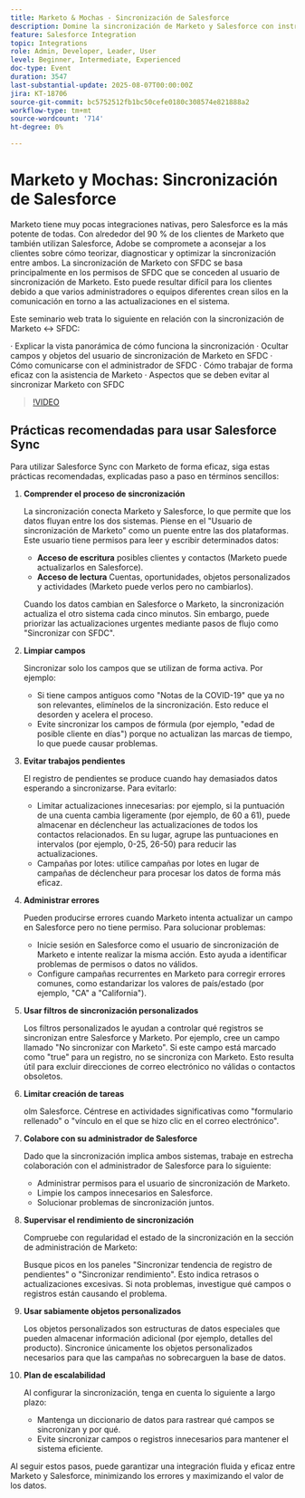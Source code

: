 ```yaml
---
title: Marketo & Mochas - Sincronización de Salesforce
description: Domine la sincronización de Marketo y Salesforce con instrucciones expertas sobre permisos, visibilidad de campos, colaboración de administradores y prácticas recomendadas para garantizar una integración optimizada y sin problemas.
feature: Salesforce Integration
topic: Integrations
role: Admin, Developer, Leader, User
level: Beginner, Intermediate, Experienced
doc-type: Event
duration: 3547
last-substantial-update: 2025-08-07T00:00:00Z
jira: KT-18706
source-git-commit: bc5752512fb1bc50cefe0180c308574e821888a2
workflow-type: tm+mt
source-wordcount: '714'
ht-degree: 0%

---
```



# Marketo y Mochas: Sincronización de Salesforce

Marketo tiene muy pocas integraciones nativas, pero Salesforce es la más potente de todas. Con alrededor del 90 % de los clientes de Marketo que también utilizan Salesforce, Adobe se compromete a aconsejar a los clientes sobre cómo teorizar, diagnosticar y optimizar la sincronización entre ambos. La sincronización de Marketo con SFDC se basa principalmente en los permisos de SFDC que se conceden al usuario de sincronización de Marketo. Esto puede resultar difícil para los clientes debido a que varios administradores o equipos diferentes crean silos en la comunicación en torno a las actualizaciones en el sistema.

Este seminario web trata lo siguiente en relación con la sincronización de Marketo &lt;-> SFDC:

· Explicar la vista panorámica de cómo funciona la sincronización
· Ocultar campos y objetos del usuario de sincronización de Marketo en SFDC
· Cómo comunicarse con el administrador de SFDC
· Cómo trabajar de forma eficaz con la asistencia de Marketo
· Aspectos que se deben evitar al sincronizar Marketo con SFDC

>[!VIDEO](https://video.tv.adobe.com/v/3470624/?learn=on&enablevpops)

## Prácticas recomendadas para usar Salesforce Sync

Para utilizar Salesforce Sync con Marketo de forma eficaz, siga estas prácticas recomendadas, explicadas paso a paso en términos sencillos:

1. **Comprender el proceso de sincronización**

   La sincronización conecta Marketo y Salesforce, lo que permite que los datos fluyan entre los dos sistemas. Piense en el &quot;Usuario de sincronización de Marketo&quot; como un puente entre las dos plataformas. Este usuario tiene permisos para leer y escribir determinados datos:

   * **Acceso de escritura** posibles clientes y contactos (Marketo puede actualizarlos en Salesforce).
   * **Acceso de lectura** Cuentas, oportunidades, objetos personalizados y actividades (Marketo puede verlos pero no cambiarlos).

   Cuando los datos cambian en Salesforce o Marketo, la sincronización actualiza el otro sistema cada cinco minutos. Sin embargo, puede priorizar las actualizaciones urgentes mediante pasos de flujo como &quot;Sincronizar con SFDC&quot;.

1. **Limpiar campos**

   Sincronizar solo los campos que se utilizan de forma activa. Por ejemplo:

   * Si tiene campos antiguos como &quot;Notas de la COVID-19&quot; que ya no son relevantes, elimínelos de la sincronización. Esto reduce el desorden y acelera el proceso.
   * Evite sincronizar los campos de fórmula (por ejemplo, &quot;edad de posible cliente en días&quot;) porque no actualizan las marcas de tiempo, lo que puede causar problemas.

1. **Evitar trabajos pendientes**

   El registro de pendientes se produce cuando hay demasiados datos esperando a sincronizarse. Para evitarlo:

   * Limitar actualizaciones innecesarias: por ejemplo, si la puntuación de una cuenta cambia ligeramente (por ejemplo, de 60 a 61), puede almacenar en déclencheur las actualizaciones de todos los contactos relacionados. En su lugar, agrupe las puntuaciones en intervalos (por ejemplo, 0-25, 26-50) para reducir las actualizaciones.
   * Campañas por lotes: utilice campañas por lotes en lugar de campañas de déclencheur para procesar los datos de forma más eficaz.

1. **Administrar errores**

   Pueden producirse errores cuando Marketo intenta actualizar un campo en Salesforce pero no tiene permiso. Para solucionar problemas:

   * Inicie sesión en Salesforce como el usuario de sincronización de Marketo e intente realizar la misma acción. Esto ayuda a identificar problemas de permisos o datos no válidos.
   * Configure campañas recurrentes en Marketo para corregir errores comunes, como estandarizar los valores de país/estado (por ejemplo, &quot;CA&quot; a &quot;California&quot;).

1. **Usar filtros de sincronización personalizados**

   Los filtros personalizados le ayudan a controlar qué registros se sincronizan entre Salesforce y Marketo. Por ejemplo, cree un campo llamado &quot;No sincronizar con Marketo&quot;. Si este campo está marcado como &quot;true&quot; para un registro, no se sincroniza con Marketo. Esto resulta útil para excluir direcciones de correo electrónico no válidas o contactos obsoletos.

1. **Limitar creación de tareas**

   olm Salesforce. Céntrese en actividades significativas como &quot;formulario rellenado&quot; o &quot;vínculo en el que se hizo clic en el correo electrónico&quot;.

1. **Colabore con su administrador de Salesforce**

   Dado que la sincronización implica ambos sistemas, trabaje en estrecha colaboración con el administrador de Salesforce para lo siguiente:

   * Administrar permisos para el usuario de sincronización de Marketo.
   * Limpie los campos innecesarios en Salesforce.
   * Solucionar problemas de sincronización juntos.

1. **Supervisar el rendimiento de sincronización**

   Compruebe con regularidad el estado de la sincronización en la sección de administración de Marketo:

   Busque picos en los paneles &quot;Sincronizar tendencia de registro de pendientes&quot; o &quot;Sincronizar rendimiento&quot;. Esto indica retrasos o actualizaciones excesivas.
Si nota problemas, investigue qué campos o registros están causando el problema.

1. **Usar sabiamente objetos personalizados**

   Los objetos personalizados son estructuras de datos especiales que pueden almacenar información adicional (por ejemplo, detalles del producto). Sincronice únicamente los objetos personalizados necesarios para que las campañas no sobrecarguen la base de datos.

1. **Plan de escalabilidad**

   Al configurar la sincronización, tenga en cuenta lo siguiente a largo plazo:

   * Mantenga un diccionario de datos para rastrear qué campos se sincronizan y por qué.
   * Evite sincronizar campos o registros innecesarios para mantener el sistema eficiente.

Al seguir estos pasos, puede garantizar una integración fluida y eficaz entre Marketo y Salesforce, minimizando los errores y maximizando el valor de los datos.
